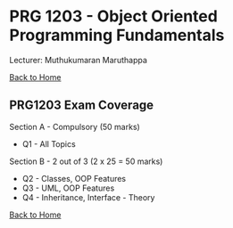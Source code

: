 # PRG 1203 - Object Oriented Programming Fundamentals

Lecturer: Muthukumaran Maruthappa

[Back to Home](index.md)

## PRG1203 Exam Coverage

Section A - Compulsory (50 marks)

* Q1 - All Topics

Section B - 2 out of 3 (2 x 25 = 50 marks)

* Q2 - Classes, OOP Features
* Q3 - UML, OOP Features
* Q4 - Inheritance, Interface - Theory

[Back to Home](index.md)
